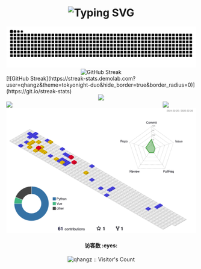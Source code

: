 
<!-- dynamic typing effect -->
<h1 align="center">
  <img src="https://readme-typing-svg.herokuapp.com?font=Kalam&pause=1000&width=435&weight=400&size=30&center=true&lines=Hello+World;Stay+true+to+yourself+!" alt="Typing SVG" />
</h1>

<!-- ![Header](./assets/github-header-image.png) -->
<!-- snake -->
<picture>
  <source media="(prefers-color-scheme: dark)" srcset="https://raw.githubusercontent.com/qhangz/qhangz/output/github-contribution-grid-snake-dark.svg">
  <source media="(prefers-color-scheme: light)" srcset="https://raw.githubusercontent.com/qhangz/qhangz/output/github-contribution-grid-snake.svg">
  <img alt="github contribution grid snake animation" src="https://raw.githubusercontent.com/qhangz/qhangz/output/github-contribution-grid-snake.svg">
</picture>

<!-- github streeak -->
<div align="center">
   <img src="https://streak-stats.demolab.com?user=qhangz&theme=tokyonight-duo&hide_border=true&border_radius=0" alt="GitHub Streak" />
</div>
[![GitHub Streak](https://streak-stats.demolab.com?user=qhangz&theme=tokyonight-duo&hide_border=true&border_radius=0)](https://git.io/streak-stats)
<!-- knock code pictures -->
<!-- <div align="center">
    <img  src="https://cdn.jsdelivr.net/gh/sun0225SUN/sun0225SUN/assets/images/coding.gif" /><br>
</div> -->
<!-- 
 <img align="right" alt="GIF" src="https://media.giphy.com/media/iIqmM5tTjmpOB9mpbn/giphy.gif" style="zoom:50%;" /> -->

<!-- knock code pictures -->
<div align="center">
  <img style="zoom:100%;" src="https://media.giphy.com/media/RbDKaczqWovIugyJmW/giphy.gif" />
  <br>
</div>

<img align="left" width="88" src="https://cdn.jsdelivr.net/gh/sun0225SUN/sun0225SUN/assets/images/technologist.png" />

<img align="right" width="88" src="https://cdn.jsdelivr.net/gh/sun0225SUN/sun0225SUN/assets/images/artist.png" />

![Contributions in 3D](/profile-3d-contrib/profile-gitblock.svg)

<!-- 名人名言 -->
<!-- <div align="center">
    <img  src="https://quotes-github-readme.vercel.app/api?type=horizontal&theme=dark" />
</div> -->

<!-- <br>

You are my  ![Visitor Count](https://profile-counter.glitch.me/qhangz/count.svg) visitor. -->

<!-- [![Top Langs](https://github-readme-stats.vercel.app/api/top-langs/?username=qhangz&layout=compact)](https://github.com/qhangz/github-readme-stats) -->

<!-- ![Anurag's GitHub stats](https://github-readme-stats.vercel.app/api?username=qhangz&show_icons=true) -->

<h4 align="center">访客数 :eyes:</h4>

<p align="center">
<img src="https://profile-counter.glitch.me/qhangz/count.svg" alt="qhangz :: Visitor's Count" >
</p>

